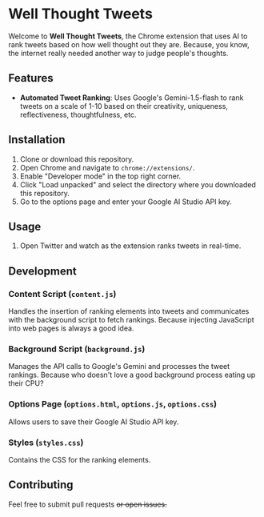 # Well Thought Tweets

Welcome to **Well Thought Tweets**, the Chrome extension that uses AI to rank tweets based on how well thought out they are. Because, you know, the internet really needed another way to judge people's thoughts.

## Features

- **Automated Tweet Ranking**: Uses Google's Gemini-1.5-flash to rank tweets on a scale of 1-10 based on their creativity, uniqueness, reflectiveness, thoughtfulness, etc. 

## Installation

1. Clone or download this repository.
2. Open Chrome and navigate to `chrome://extensions/`.
3. Enable "Developer mode" in the top right corner.
4. Click "Load unpacked" and select the directory where you downloaded this repository.
5. Go to the options page and enter your Google AI Studio API key.

## Usage

1. Open Twitter and watch as the extension ranks tweets in real-time.


## Development

### Content Script (`content.js`)

Handles the insertion of ranking elements into tweets and communicates with the background script to fetch rankings. Because injecting JavaScript into web pages is always a good idea.

### Background Script (`background.js`)

Manages the API calls to Google's Gemini and processes the tweet rankings. Because who doesn't love a good background process eating up their CPU?

### Options Page (`options.html`, `options.js`, `options.css`)

Allows users to save their Google AI Studio API key.

### Styles (`styles.css`)

Contains the CSS for the ranking elements. 

## Contributing

Feel free to submit pull requests ~~or open issues.~~


